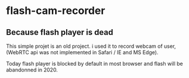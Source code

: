 # flash-cam-recorder
## Because flash player is dead

This simple projet is an old project. i used it to record webcam of user, (WebRTC api was not implemented in Safari / IE and MS Edge).

Today flash player is blocked by default in most browser and flash will be abandonned in 2020.
